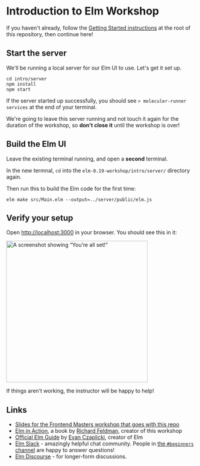 Introduction to Elm Workshop
============================

If you haven't already, follow the [Getting Started instructions](https://github.com/rtfeldman/elm-0.19-workshop/blob/master/intro/README.md
) at the root of this repository, then continue here!

## Start the server

We'll be running a local server for our Elm UI to use. Let's get it set up.

```shell
cd intro/server
npm install
npm start
```

If the server started up successfully, you should see
`> moleculer-runner services` at the end of your terminal.

We're going to leave this server running and not touch it again for the duration
of the workshop, so **don't close it** until the workshop is over!

## Build the Elm UI

Leave the existing terminal running, and open a **second** terminal.

In the new termnal, `cd` into the `elm-0.19-workshop/intro/server/` directory again.

Then run this to build the Elm code for the first time:

```shell
elm make src/Main.elm --output=../server/public/elm.js
```

## Verify your setup

Open [http://localhost:3000](http://localhost:3000)
in your browser. You should see this in it:

<img width="375" alt="A screenshot showing “You’re all set!”" src="https://user-images.githubusercontent.com/1094080/39399636-63605a72-4aef-11e8-82bc-2b94e85369d1.png">

If things aren’t working, the instructor will be happy to help!

## Links

* [Slides for the Frontend Masters workshop that goes with this repo](https://docs.google.com/presentation/d/1LM_W2BRs_ItT-SPDe70C10cbwhGNHGQlJ1fVnAdnRIY/edit?usp=sharing)
* [Elm in Action](https://www.manning.com/books/elm-in-action?a_aid=elm_in_action&a_bid=b15edc5c), a book by [Richard Feldman](https://twitter.com/rtfeldman), creator of this workshop
* [Official Elm Guide](https://guide.elm-lang.org/) by [Evan Czaplicki](https://twitter.com/czaplic), creator of Elm
* [Elm Slack](http://elmlang.herokuapp.com/) - amazingly helpful chat community. People in [the `#beginners` channel](https://elmlang.slack.com/messages/C192T0Q1E/) are happy to answer questions!
* [Elm Discourse](https://discourse.elm-lang.org/) - for longer-form discussions.
